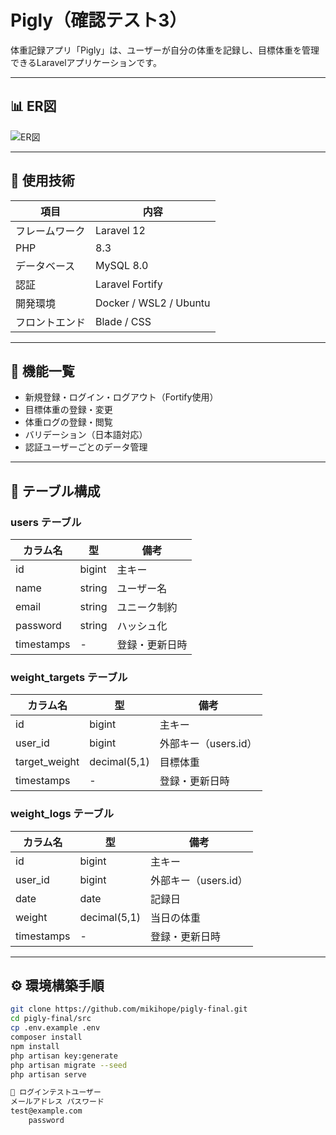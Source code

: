 # Pigly（確認テスト3）

体重記録アプリ「Pigly」は、ユーザーが自分の体重を記録し、目標体重を管理できるLaravelアプリケーションです。

---

## 📊 ER図
![ER図](./er.png)

---

## 🚀 使用技術

| 項目 | 内容 |
|------|------|
| フレームワーク | Laravel 12 |
| PHP | 8.3 |
| データベース | MySQL 8.0 |
| 認証 | Laravel Fortify |
| 開発環境 | Docker / WSL2 / Ubuntu |
| フロントエンド | Blade / CSS |

---

## 🧱 機能一覧

- 新規登録・ログイン・ログアウト（Fortify使用）
- 目標体重の登録・変更
- 体重ログの登録・閲覧
- バリデーション（日本語対応）
- 認証ユーザーごとのデータ管理

---

## 🧩 テーブル構成

### users テーブル
| カラム名 | 型 | 備考 |
|-----------|----|------|
| id | bigint | 主キー |
| name | string | ユーザー名 |
| email | string | ユニーク制約 |
| password | string | ハッシュ化 |
| timestamps | - | 登録・更新日時 |

### weight_targets テーブル
| カラム名 | 型 | 備考 |
|-----------|----|------|
| id | bigint | 主キー |
| user_id | bigint | 外部キー（users.id） |
| target_weight | decimal(5,1) | 目標体重 |
| timestamps | - | 登録・更新日時 |

### weight_logs テーブル
| カラム名 | 型 | 備考 |
|-----------|----|------|
| id | bigint | 主キー |
| user_id | bigint | 外部キー（users.id） |
| date | date | 記録日 |
| weight | decimal(5,1) | 当日の体重 |
| timestamps | - | 登録・更新日時 |

---

## ⚙️ 環境構築手順

```bash
git clone https://github.com/mikihope/pigly-final.git
cd pigly-final/src
cp .env.example .env
composer install
npm install
php artisan key:generate
php artisan migrate --seed
php artisan serve

👤 ログインテストユーザー
メールアドレス	パスワード
test@example.com
	password
